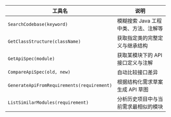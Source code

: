 | 工具名                                        | 说明                    |
| ------------------------------------------ | --------------------- |
| `SearchCodebase(keyword)`                  | 模糊搜索 Java 工程中类、方法、注解等 |
| `GetClassStructure(className)`             | 获取指定类的完整定义与继承结构       |
| `GetApiSpec(module)`                       | 获取某模块下的 API 接口定义与注解   |
| `CompareApiSpec(old, new)`                 | 自动比较接口差异              |
| `GenerateApiFromRequirements(requirement)` | 根据结构化需求草案生成 API 草图    |
| `ListSimilarModules(requirement)`          | 分析历史项目中与当前需求最相似的模块    |
